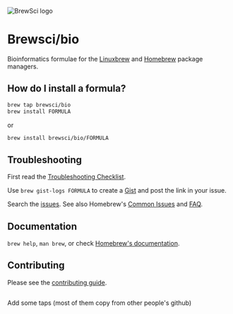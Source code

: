 ![BrewSci logo](https://raw.githubusercontent.com/brewsci/homebrew-science/master/.github/brewsci-256x256.png)

# Brewsci/bio

Bioinformatics formulae for the [Linuxbrew](http://linuxbrew.sh) and [Homebrew](https://brew.sh) package managers.

## How do I install a formula?

```sh
brew tap brewsci/bio
brew install FORMULA
```

or

```sh
brew install brewsci/bio/FORMULA
```

## Troubleshooting

First read the [Troubleshooting Checklist](http://docs.brew.sh/Troubleshooting.html).

Use `brew gist-logs FORMULA` to create a [Gist](https://gist.github.com/) and post the link in your issue.

Search the [issues](https://github.com/brewsci/homebrew-bio/issues?q=). See also Homebrew's [Common Issues](https://docs.brew.sh/Common-Issues.html) and [FAQ](https://docs.brew.sh/FAQ.html).

## Documentation

`brew help`, `man brew`, or check [Homebrew's documentation](https://docs.brew.sh).

## Contributing

Please see the [contributing guide](https://github.com/brewsci/homebrew-bio/blob/master/CONTRIBUTING.md).
##
Add some taps (most of them copy from other people's github)
